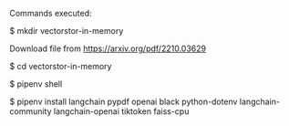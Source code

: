 Commands executed:

$ mkdir vectorstor-in-memory

Download file from https://arxiv.org/pdf/2210.03629

$ cd vectorstor-in-memory

$ pipenv shell

$ pipenv install langchain pypdf openai black python-dotenv langchain-community langchain-openai tiktoken faiss-cpu